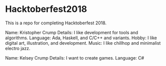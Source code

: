 # Hacktoberfest2018
This is a repo for completing Hacktoberfest 2018.

Name: Kristopher Crump
Details: I like development for tools and algorithms.
Language: Ada, Haskell, and C/C++ and variants.
Hobby: I like digital art, illustration, and development.
Music: I like chillhop and minimalist electro jazz.

Name: Kelsey Crump
Details: I want to create games.
Language: C#
